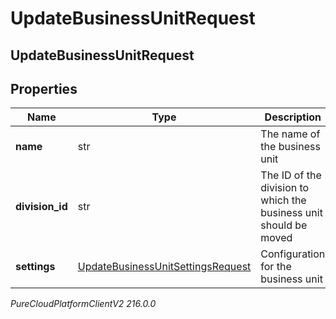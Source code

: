 # UpdateBusinessUnitRequest

## UpdateBusinessUnitRequest

## Properties

|Name | Type | Description | Notes|
|------------ | ------------- | ------------- | -------------|
| **name** | str | The name of the business unit | [optional] |
| **division_id** | str | The ID of the division to which the business unit should be moved | [optional] |
| **settings** | [UpdateBusinessUnitSettingsRequest](UpdateBusinessUnitSettingsRequest) | Configuration for the business unit | [optional] |



_PureCloudPlatformClientV2 216.0.0_
